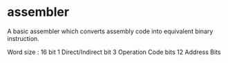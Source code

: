 # assembler
A basic assembler which converts assembly code into equivalent binary instruction.

Word size : 16 bit
1 Direct/Indirect bit
3 Operation Code bits
12 Address Bits

